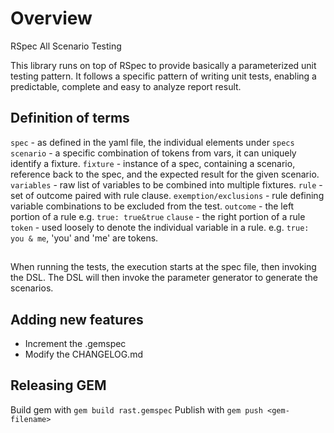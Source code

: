# Overview

RSpec All Scenario Testing

This library runs on top of RSpec to provide basically a parameterized unit testing pattern. It follows a specific pattern of writing unit tests, enabling a predictable, complete and easy to analyze report result.


## Definition of terms

`spec` - as defined in the yaml file, the individual elements under `specs`
`scenario` - a specific combination of tokens from vars, it can uniquely identify a fixture.
`fixture` - instance of a spec, containing a scenario, reference back to the spec, and the expected result for the given scenario.
`variables` - raw list of variables to be combined into multiple fixtures.
`rule` - set of outcome paired with rule clause.
`exemption/exclusions` - rule defining variable combinations to be excluded from the test.
`outcome` - the left portion of a rule e.g. `true: true&true`
`clause` - the right portion of a rule
`token` - used loosely to denote the individual variable in a rule. e.g. `true: you & me`, 'you' and 'me' are tokens.


##

When running the tests, the execution starts at the spec file, then invoking the
DSL. The DSL will then invoke the parameter generator to generate the scenarios.

## Adding new features

- Increment the .gemspec
- Modify the CHANGELOG.md

## Releasing GEM

Build gem with `gem build rast.gemspec`
Publish with `gem push <gem-filename>`
